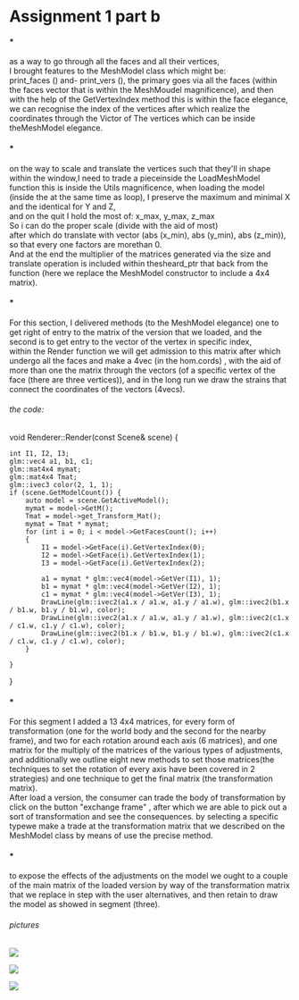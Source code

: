 ﻿# Assignment 1 part b
#### *
as a way to  go through  all the faces and all their vertices,  
I brought  features to the MeshModel class  which might be:  
print_faces () and- print_vers (),
the primary  goes  via  all the faces (within the faces vector that is  within the MeshMoudel magnificence), and then with the help of the GetVertexIndex method  this is  within the face elegance, we can  recognise the index of the vertices after which  realize the coordinates through the Victor of The vertices which can be  inside theMeshModel elegance.

#### *
on the way to scale and translate the vertices such that they'll  in shape  within the window,I need to trade  a pieceinside the LoadMeshModel function  this is  inside the Utils magnificence, when loading the model (inside the  at the same time as loop), I preserve the maximum and minimal X and the identical for Y and Z,  
and on the  quit I hold the most of: x_max, y_max, z_max  
So i can do the proper scale (divide with the aid of  most)  
after which do translate with vector (abs (x_min), abs (y_min), abs (z_min)), so that every one  factors are morethan 0.  
And at the  end the multiplier of the matrices generated via  the size and translate operation is included  within thesheard_ptr that back from the function (here we replace the MeshModel constructor to include a 4x4 matrix).

#### *
For this section, I delivered  methods (to the MeshModel elegance) one to get right of entry to the matrix of the version that we loaded, and the second is to get entry to the vector of the vertex in specific index,  
within the Render function  we will  get admission to this matrix after which  undergo  all the faces and make a 4vec (in the hom.cords) , with the aid of  more than one the matrix through the vectors (of a specific vertex of the face (there are three vertices)), and in the long run we draw the strains that connect the coordinates of the vectors (4vecs).

###### the code:
void Renderer::Render(const Scene& scene) {

	int I1, I2, I3;
	glm::vec4 a1, b1, c1;
	glm::mat4x4 mymat;
	glm::mat4x4 Tmat;
	glm::ivec3 color(2, 1, 1);
	if (scene.GetModelCount()) {
		auto model = scene.GetActiveModel();
		mymat = model->GetM();
		Tmat = model->get_Transform_Mat();
		mymat = Tmat * mymat;
		for (int i = 0; i < model->GetFacesCount(); i++) 
		{
			I1 = model->GetFace(i).GetVertexIndex(0);
			I2 = model->GetFace(i).GetVertexIndex(1);
			I3 = model->GetFace(i).GetVertexIndex(2);

			a1 = mymat * glm::vec4(model->GetVer(I1), 1);
			b1 = mymat * glm::vec4(model->GetVer(I2), 1);
			c1 = mymat * glm::vec4(model->GetVer(I3), 1);
			DrawLine(glm::ivec2(a1.x / a1.w, a1.y / a1.w), glm::ivec2(b1.x / b1.w, b1.y / b1.w), color);
			DrawLine(glm::ivec2(a1.x / a1.w, a1.y / a1.w), glm::ivec2(c1.x / c1.w, c1.y / c1.w), color);
			DrawLine(glm::ivec2(b1.x / b1.w, b1.y / b1.w), glm::ivec2(c1.x / c1.w, c1.y / c1.w), color);
		}
		
	}
	
}

#### *
For this segment I added a 13 4x4 matrices, for every  form of transformation (one for the world  body and the second for the nearby  frame), and two for each rotation around  each axis (6 matrices), and one matrix for the multiply of the matrices of the various  types of  adjustments, and additionally we outline  eight new methods to set those matrices(the techniques to set the rotation of every axis have been  covered in 2 strategies) and one technique to get the final matrix (the transformation matrix).  
After load a version, the consumer can trade the body of transformation by  click  on the button "exchange  frame" , after which  we are able to  pick out a sort of transformation and see the consequences. by  selecting  a specific  typewe make a trade  at the transformation matrix that we described  on the MeshModel class  by means of use the precise  method.

#### *
to expose the effects of the adjustments  on the  model we ought to  a couple of  the main matrix of the loaded version  by way of the transformation matrix that we replace  in step with the user  alternatives, and then  retain  to draw the model as showed in segment (three).

###### pictures 

![](https://github.com/HaifaGraphicsCourses/computer-graphics-2022-nabeeh-rami/blob/master/screenshots/A_2/1.jpeg)

![](https://github.com/HaifaGraphicsCourses/computer-graphics-2022-nabeeh-rami/blob/master/screenshots/A_2/2.jpeg)

![](https://github.com/HaifaGraphicsCourses/computer-graphics-2022-nabeeh-rami/blob/master/screenshots/A_2/3.jpeg)


